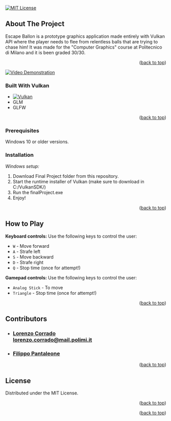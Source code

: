 
<a name="readme-top"></a>

[![MIT License][license-shield]][license-url]




## About The Project
Escape Ballon is a prototype graphics application made entirely with Vulkan API where the player needs to flee from relentless balls that are trying to chase him!
It was made for the "Computer Graphics" course at Politecnico di Milano and it is been graded 30/30.
<p align="right">(<a href="#readme-top">back to top</a>)</p>

[![Video Demonstration](https://img.youtube.com/vi/ffrccS-VK4E/0.jpg)](https://youtu.be/ffrccS-VK4E)


### Built With Vulkan

* [![Vulkan][VulkanSDK]][Vulkan-url]
* GLM
* GLFW

<p align="right">(<a href="#readme-top">back to top</a>)</p>


### Prerequisites
Windows 10 or older versions.


### Installation

*Windows setup:*
1. Download Final Project folder from this repository.
2. Start the runtime installer of Vulkan (make sure to download in C:/VulkanSDK/)
3. Run the finalProject.exe
4. Enjoy!

<p align="right">(<a href="#readme-top">back to top</a>)</p>



## How to Play
**Keyboard controls:** Use the following keys to control the user:
   - `W` - Move forward
   - `A` - Strafe left
   - `S` - Move backward
   - `D` - Strafe right
   - `Q` - Stop time (once for attempt!)
     
**Gamepad controls:** Use the following keys to control the user:
   - `Analog Stick` - To move
   - `Triangle` - Stop time (once for attempt!)

<p align="right">(<a href="#readme-top">back to top</a>)</p>


## Contributors

- ### [Lorenzo Corrado](https://github.com/Lerrylore)<br/>lorenzo.corrado@mail.polimi.it

- ### [Filippo Pantaleone](https://github.com/thepantalion)<br/>
<p align="right">(<a href="#readme-top">back to top</a>)</p>



## License

Distributed under the MIT License.

<p align="right">(<a href="#readme-top">back to top</a>)</p>



<p align="right">(<a href="#readme-top">back to top</a>)</p>




[contributors-shield]: https://img.shields.io/github/contributors/othneildrew/Best-README-Template.svg?style=for-the-badge
[contributors-url]: (https://github.com/Lerrylore/Escape-Baloons/graphs/contributors)
[forks-shield]: https://img.shields.io/github/forks/othneildrew/Best-README-Template.svg?style=for-the-badge
[forks-url]: https://github.com/othneildrew/todo
[stars-shield]: https://img.shields.io/github/stars/othneildrew/Best-README-Template.svg?style=for-the-badge
[stars-url]: https://github.com/othneildrew/todo
[issues-shield]: https://img.shields.io/github/issues/othneildrew/Best-README-Template.svg?style=for-the-badge
[issues-url]: https://github.com/othneildrew/todo
[license-shield]: https://img.shields.io/github/license/othneildrew/Best-README-Template.svg?style=for-the-badge
[license-url]: https://github.com/othneildrew/todo
[product-screenshot]: images/screenshot.png
[VulkanSDK]:https://img.shields.io/badge/Vulkan-black?style=for-the-badge&logo=vulkan
[Vulkan-url]: https://www.vulkan.org/

[Laravel.com]: https://img.shields.io/badge/Laravel-FF2D20?style=for-the-badge&logo=laravel&logoColor=white
[Laravel-url]: https://laravel.com
[Bootstrap.com]: https://img.shields.io/badge/Bootstrap-563D7C?style=for-the-badge&logo=bootstrap&logoColor=white
[Bootstrap-url]: https://getbootstrap.com
[JQuery.com]: https://img.shields.io/badge/jQuery-0769AD?style=for-the-badge&logo=jquery&logoColor=white
[JQuery-url]: https://jquery.com 
